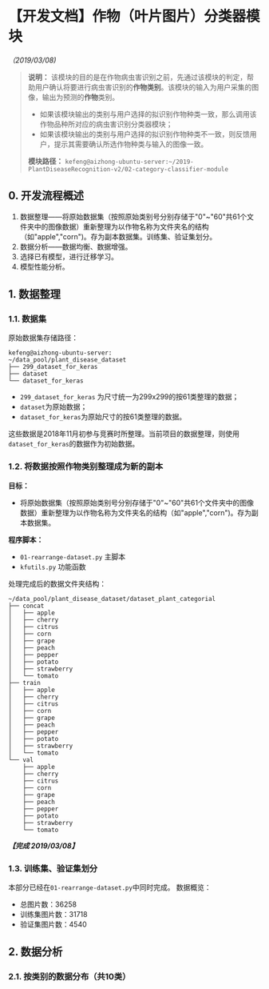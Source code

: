 # 【开发文档】作物（叶片图片）分类器模块
*（2019/03/08)*

> **说明：** 该模块的目的是在作物病虫害识别之前，先通过该模块的判定，帮助用户确认将要进行病虫害识别的**作物类别**。该模块的输入为用户采集的图像，输出为预测的**作物**类别。
> 
> - 如果该模块输出的类别与用户选择的拟识别作物种类一致，那么调用该作物品种所对应的病虫害识别分类器模块；
> - 如果该模块输出的类别与用户选择的拟识别作物种类不一致，则反馈用户，提示其需要确认所选作物种类与输入的图像一致。
> 
> **模块路径：**
> `kefeng@aizhong-ubuntu-server:~/2019-PlantDiseaseRecognition-v2/02-category-classifier-module`
> 

## 0. 开发流程概述
1. 数据整理——将原始数据集（按照原始类别号分别存储于"0"~"60"共61个文件夹中的图像数据）重新整理为以作物名称为文件夹名的结构（如"apple","corn")。存为副本数据集。训练集、验证集划分。
2. 数据分析——数据均衡、数据增强。
3. 选择已有模型，进行迁移学习。
4. 模型性能分析。

## 1. 数据整理
### 1.1. 数据集
原始数据集存储路径：
```
kefeng@aizhong-ubuntu-server:
~/data_pool/plant_disease_dataset
├── 299_dataset_for_keras
├── dataset
└── dataset_for_keras
```
- `299_dataset_for_keras` 为尺寸统一为299x299的按61类整理的数据；
- `dataset`为原始数据；
- `dataset_for_keras`为原始尺寸的按61类整理的数据。

这些数据是2018年11月初参与竞赛时所整理。当前项目的数据整理，则使用`dataset_for_keras`的数据作为初始数据。

### 1.2. 将数据按照作物类别整理成为新的副本
**目标：**
- 将原始数据集（按照原始类别号分别存储于"0"~"60"共61个文件夹中的图像数据）重新整理为以作物名称为文件夹名的结构（如"apple","corn")。存为副本数据集。

**程序脚本：**
- `01-rearrange-dataset.py` 主脚本
- `kfutils.py` 功能函数

处理完成后的数据文件夹结构：
```
~/data_pool/plant_disease_dataset/dataset_plant_categorial                                                   
├── concat
│   ├── apple
│   ├── cherry
│   ├── citrus
│   ├── corn
│   ├── grape
│   ├── peach
│   ├── pepper
│   ├── potato
│   ├── strawberry
│   └── tomato
├── train
│   ├── apple
│   ├── cherry
│   ├── citrus
│   ├── corn
│   ├── grape
│   ├── peach
│   ├── pepper
│   ├── potato
│   ├── strawberry
│   └── tomato
└── val
    ├── apple
    ├── cherry
    ├── citrus
    ├── corn
    ├── grape
    ├── peach
    ├── pepper
    ├── potato
    ├── strawberry
    └── tomato
```

***【完成 2019/03/08】***

### 1.3. 训练集、验证集划分
本部分已经在`01-rearrange-dataset.py`中同时完成。
数据概览：
- 总图片数：36258
- 训练集图片数：31718
- 验证集图片数：4540

## 2. 数据分析
### 2.1. 按类别的数据分布（共10类）

